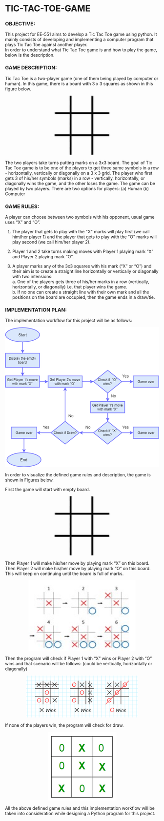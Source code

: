 # TIC-TAC-TOE-GAME

### OBJECTIVE:
This project for EE-551 aims to develop a Tic Tac Toe game using python. It mainly consists of developing and implementing a computer program that plays Tic Tac Toe against another player.<br/>
In order to understand what Tic Tac Toe game is and how to play the game, below is the description.

### GAME DESCRIPTION:
Tic Tac Toe is a two-player game (one of them being played by computer or human). In this game, there is a board with 3 x 3 squares as shown in this figure below.<br/>

<p align="center"><img src="Image/Board.jpg" /></p>

The two players take turns putting marks on a 3x3 board. The goal of Tic Tac Toe game is to be one of the players to get three same symbols in a row - horizontally, vertically or diagonally on a 3 x 3 grid.  The player who first gets 3 of his/her symbols (marks) in a row - vertically, horizontally, or diagonally wins the game, and the other loses the game. 
The game can be played by two players. There are two options for players: (a) Human  (b) Computer

### GAME RULES:
A player can choose between two symbols with his opponent, usual game uses “X” and “O”. 
1.	The player that gets to play with the "X" marks will play first (we call him/her player 1) and the player that gets to play with the "O" marks will play second (we call him/her player 2).

2.	Player 1 and 2 take turns making moves with Player 1 playing mark “X” and Player 2 playing mark “O”.

3.	A player marks any of the 3x3 squares with his mark (“X” or “O”) and their aim is to create a straight line horizontally or vertically or diagonally with two intensions:<br/>
a.	One of the players gets three of his/her marks in a row (vertically, horizontally, or diagonally) i.e. that player wins the game.<br/>
b.	If no one can create a straight line with their own mark and all the positions on the board are occupied, then the game ends in a  draw/tie.

### IMPLEMENTATION PLAN:
The implementation workflow for this project will be as follows:

<p align="center"><img src="Image/Python_flowchart.png" /></p>

In order to visualize the defined game rules and description, the game is shown in Figures below.

First the game will start with empty board.

<p align="center"><img src="Image/Board.jpg" /></p>

Then Player 1 will make his/her move by playing mark “X” on this board. Then Player 2 will make his/her move by playing mark “O” on this board. This will keep on continuing until the board is full of marks.

<p align="center"><img src="Image/Python_gameplay.jpg" width="350" height="230" /></p>

Then the program will check if Player 1 with “X” wins or Player 2 with “O” wins and that scenario will be follows: (could be vertically, horizontally or diagonally)

<p align="center"><img src="Image/PythonProj.png" /></p>

If none of the players win, the program will check for draw.

<p align="center"><img src="Image/ProposalPythonProj.png" /></p>

All the above defined game rules and this implementation workflow will be taken into consideration while designing a Python program for this project.


